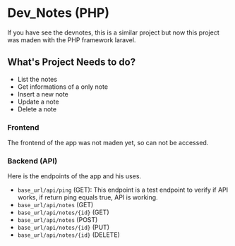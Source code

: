 # Dev_Notes (PHP)

If you have see the devnotes, this is a similar project but now this project was maden with the PHP framework laravel.

## What's Project Needs to do?

- List the notes
- Get informations of a only note
- Insert a new note
- Update a note
- Delete a note

### Frontend

The frontend of the app was not maden yet, so can not be accessed.

### Backend (API)

Here is the endpoints of the app and his uses.

- `base_url/api/ping` (GET): This endpoint is a test endpoint to verify if API works, if return ping equals true, API is working.
- `base_url/api/notes` (GET)
- `base_url/api/notes/{id}` (GET)
- `base_url/api/notes` (POST)
- `base_url/api/notes/{id}` (PUT)
- `base_url/api/notes/{id}` (DELETE)
